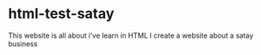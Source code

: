 # html-test-satay

This website is all about i've learn in HTML
I create a website about a satay business
